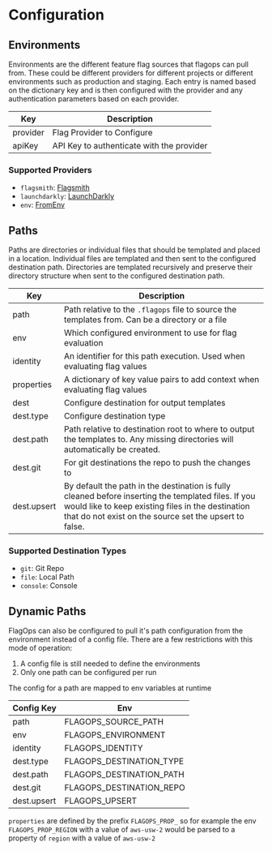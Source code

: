 # Configuration

## Environments

Environments are the different feature flag sources that flagops can pull from. These could be different providers for different projects or different environments such as production and staging. Each entry is named based on the dictionary key and is then configured with the provider and any authentication parameters based on each provider.

| Key      | Description                               |
| -------- | ----------------------------------------- |
| provider | Flag Provider to Configure                |
| apiKey   | API Key to authenticate with the provider |

### Supported Providers

- `flagsmith`: [Flagsmith](https://www.flagsmith.com/)
- `launchdarkly`: [LaunchDarkly](https://launchdarkly.com/)
- `env`: [FromEnv](https://github.com/open-feature/go-sdk-contrib/tree/main/providers/from-env)

## Paths

Paths are directories or individual files that should be templated and placed in a location. Individual files are templated and then sent to the configured destination path. Directories are templated recursively and preserve their directory structure when sent to the configured destination path.

| Key         | Description                                                                                                                                                                                                        |
| ----------- | ------------------------------------------------------------------------------------------------------------------------------------------------------------------------------------------------------------------ |
| path        | Path relative to the `.flagops` file to source the templates from. Can be a directory or a file                                                                                                                    |
| env         | Which configured environment to use for flag evaluation                                                                                                                                                            |
| identity    | An identifier for this path execution. Used when evaluating flag values                                                                                                                                            |
| properties  | A dictionary of key value pairs to add context when evaluating flag values                                                                                                                                         |
| dest        | Configure destination for output templates                                                                                                                                                                         |
| dest.type   | Configure destination type                                                                                                                                                                                         |
| dest.path   | Path relative to destination root to where to output the templates to. Any missing directories will automatically be created.                                                                                      |
| dest.git    | For git destinations the repo to push the changes to                                                                                                                                                               |
| dest.upsert | By default the path in the destination is fully cleaned before inserting the templated files. If you would like to keep existing files in the destination that do not exist on the source set the upsert to false. |

### Supported Destination Types

- `git`: Git Repo
- `file`: Local Path
- `console`: Console

## Dynamic Paths

FlagOps can also be configured to pull it's path configuration from the environment instead of a config file. There are a few restrictions with this mode of operation:

1. A config file is still needed to define the environments
2. Only one path can be configured per run

The config for a path are mapped to env variables at runtime

| Config Key  | Env                      |
| ----------- | ------------------------ |
| path        | FLAGOPS_SOURCE_PATH      |
| env         | FLAGOPS_ENVIRONMENT      |
| identity    | FLAGOPS_IDENTITY         |
| dest.type   | FLAGOPS_DESTINATION_TYPE |
| dest.path   | FLAGOPS_DESTINATION_PATH |
| dest.git    | FLAGOPS_DESTINATION_REPO |
| dest.upsert | FLAGOPS_UPSERT           |

`properties` are defined by the prefix `FLAGOPS_PROP_` so for example the env `FLAGOPS_PROP_REGION` with a value of `aws-usw-2` would be parsed to a property of `region` with a value of `aws-usw-2`
